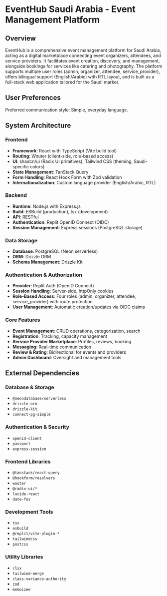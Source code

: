 # EventHub Saudi Arabia - Event Management Platform

## Overview
EventHub is a comprehensive event management platform for Saudi Arabia, acting as a digital marketplace connecting event organizers, attendees, and service providers. It facilitates event creation, discovery, and management, alongside bookings for services like catering and photography. The platform supports multiple user roles (admin, organizer, attendee, service_provider), offers bilingual support (English/Arabic) with RTL layout, and is built as a full-stack web application tailored for the Saudi market.

## User Preferences
Preferred communication style: Simple, everyday language.

## System Architecture

### Frontend
- **Framework**: React with TypeScript (Vite build tool)
- **Routing**: Wouter (client-side, role-based access)
- **UI**: shadcn/ui (Radix UI primitives), Tailwind CSS (theming, Saudi-specific colors)
- **State Management**: TanStack Query
- **Form Handling**: React Hook Form with Zod validation
- **Internationalization**: Custom language provider (English/Arabic, RTL)

### Backend
- **Runtime**: Node.js with Express.js
- **Build**: ESBuild (production), tsx (development)
- **API**: RESTful
- **Authentication**: Replit OpenID Connect (OIDC)
- **Session Management**: Express sessions (PostgreSQL storage)

### Data Storage
- **Database**: PostgreSQL (Neon serverless)
- **ORM**: Drizzle ORM
- **Schema Management**: Drizzle Kit

### Authentication & Authorization
- **Provider**: Replit Auth (OpenID Connect)
- **Session Handling**: Server-side, httpOnly cookies
- **Role-Based Access**: Four roles (admin, organizer, attendee, service_provider) with route protection
- **User Management**: Automatic creation/updates via OIDC claims

### Core Features
- **Event Management**: CRUD operations, categorization, search
- **Registration**: Tracking, capacity management
- **Service Provider Marketplace**: Profiles, reviews, booking
- **Messaging**: Real-time communication
- **Review & Rating**: Bidirectional for events and providers
- **Admin Dashboard**: Oversight and management tools

## External Dependencies

### Database & Storage
- `@neondatabase/serverless`
- `drizzle-orm`
- `drizzle-kit`
- `connect-pg-simple`

### Authentication & Security
- `openid-client`
- `passport`
- `express-session`

### Frontend Libraries
- `@tanstack/react-query`
- `@hookform/resolvers`
- `wouter`
- `@radix-ui/*`
- `lucide-react`
- `date-fns`

### Development Tools
- `tsx`
- `esbuild`
- `@replit/vite-plugin-*`
- `tailwindcss`
- `postcss`

### Utility Libraries
- `clsx`
- `tailwind-merge`
- `class-variance-authority`
- `zod`
- `memoizee`